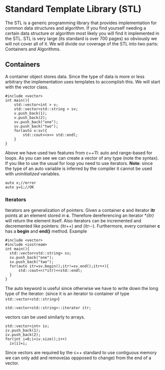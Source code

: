 # Standard Template Library (STL)
The STL is a generic programming library that provides implementation for common data structures and algorithm. If you find yourself needing a certain data structure or algorithm most likely you will find it implemented in the STL. 
STL is very large (its standard is over 700 pages) so obviously we will not cover all of it. We will divide  our coverage of the STL into two parts: Containers and Algorithms.
## Containers
A container object stores data. Since the type of data is more or less arbitrary the implementation uses templates to accomplish this.
We will start with the vector class.
```
#include <vector>
int main(){
    std::vector<int > v;
    std::vector<std::string > sv;
    v.push_back(1);
    v.push_back(2);
    sv.push_back("one");
    sv.push_back("two");
    for(auto x:sv){
        std::cout<<x<< std::endl;
    }
}
```
Above we have used two features from c++11: auto and range-based for loops. As you can see we can create a vector of any type (note the syntax). If you like to use the usual for loop you need to use iterators.
**Note**: since the type of an auto variable is inferred by the compiler it cannot be used with _uninitialized_ variables.
```
auto x;//error
auto y=1;//OK
```
### Iterators
Iterators are generalization of pointers. Given a container **c** and iterator **itr** points at an element stored in **c**. Therefore dereferencing an iterator **(*itr)** will return the element itself. Also iterators can be incremented and decremented like pointers: (itr++) and (itr--). Furthermore, every container **c** has a **begin** and **end()** method. Example
```
#include <vector>
#include <iostream>
int main(){
  std::vector<std::string> sv;
  sv.push_back("one");
  sv.push_back("two");
  for(auto itr=sv.begin();itr!=sv.end();itr++){
      std::cout<<(*itr)<<std::endl;
  }
}  
```
The auto keyword is useful since otherwise we have to write down the long type of the iterator: (since it is an iterator to container of type ```std::vector<std::string>```)
```
std::vector<std::string>::iterator itr;
```
vectors can be used similarly to arrays.
```
std::vector<int> iv;
iv.push_back(1);
iv.push_back(2);
for(int i=0;i<iv.size();i++)
  iv[i]=i;
```
Since vectors are required by the c++ standard to use contiguous memory we can only add and remove(as oppposed to change) from the end of a vector.
   